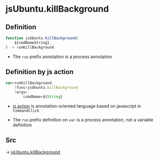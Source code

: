 # jsUbuntu.killBackground

## Definition

```js.js
function jsUbuntu.killBackground(
	${cmdNameString},
) -> runKillBackground
```

- The `run` prefix annotation is a process annotation
## Definition by js action

```js.js
var=runKillBackground
	?func=jsUbuntu.killBackground
	?args=
		&cmdName=${String}
```

- [js action](#) is annotation-oriented language based on javascript in `CommandClick`

- The `run` prefix definition on `var` is a process annotation, not a variable definition

## Src

-> [jsUbuntu.killBackground](https://github.com/puutaro/CommandClick/blob/master/app/src/main/java/com/puutaro/commandclick/fragment_lib/terminal_fragment/js_interface/JsUbuntu.kt#L98)


